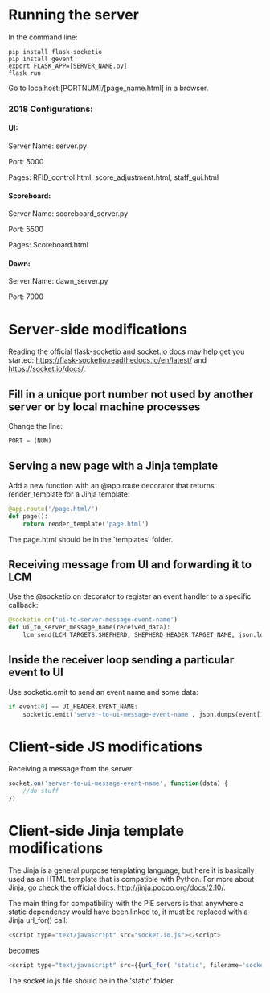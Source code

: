 
# Running the server
In the command line:

    pip install flask-socketio
    pip install gevent
    export FLASK_APP=[SERVER_NAME.py]
    flask run

Go to localhost:[PORTNUM]/[page_name.html] in a browser.

### 2018 Configurations:
#### UI:
Server Name: server.py

Port: 5000

Pages: RFID_control.html, score_adjustment.html, staff_gui.html

#### Scoreboard:
Server Name: scoreboard_server.py

Port: 5500

Pages: Scoreboard.html

#### Dawn:
Server Name: dawn_server.py

Port: 7000
# Server-side modifications

Reading the official flask-socketio and socket.io docs may help get you started: https://flask-socketio.readthedocs.io/en/latest/ and https://socket.io/docs/.

## Fill in a unique port number not used by another server or by local machine processes
Change the line:
```python
PORT = (NUM)
```

## Serving a new page with a Jinja template
Add a new function with an @app.route decorator that returns render_template for a Jinja template:
```python
@app.route('/page.html/')
def page():
    return render_template('page.html')
```
The page.html should be in the 'templates' folder.

## Receiving message from UI and forwarding it to LCM
Use the @socketio.on decorator to register an event handler to a specific callback:
```python
@socketio.on('ui-to-server-message-event-name')
def ui_to_server_message_name(received_data):
    lcm_send(LCM_TARGETS.SHEPHERD, SHEPHERD_HEADER.TARGET_NAME, json.loads(received_data))
```

## Inside the receiver loop sending a particular event to UI
Use socketio.emit to send an event name and some data:
```python
if event[0] == UI_HEADER.EVENT_NAME:
    socketio.emit('server-to-ui-message-event-name', json.dumps(event[1], ensure_ascii=False))
```

# Client-side JS modifications

Receiving a message from the server:
```javascript
socket.on('server-to-ui-message-event-name', function(data) {
    //do stuff
})
```

# Client-side Jinja template modifications

The Jinja is a general purpose templating language, but here it is basically used as an HTML template that is compatible with Python. For more about Jinja, go check the official docs: http://jinja.pocoo.org/docs/2.10/.


The main thing for compatibility with the PiE servers is that anywhere a static dependency would have been linked to, it must be replaced with a Jinja url_for() call:
```javascript
<script type="text/javascript" src="socket.io.js"></script>
```
becomes
```javascript
<script type="text/javascript" src={{url_for( 'static', filename='socket.io.js' )}}></script>
```

The socket.io.js file should be in the 'static' folder.
